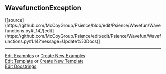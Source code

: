## <a id="Psience.Wavefun.Wavefunctions.WavefunctionException">WavefunctionException</a> 
<div class="docs-source-link" markdown="1">
[[source](https://github.com/McCoyGroup/Psience/blob/edit/Psience/Wavefun/Wavefunctions.py#L14)/[edit](https://github.com/McCoyGroup/Psience/edit/edit/Psience/Wavefun/Wavefunctions.py#L14?message=Update%20Docs)]
</div>







___

[Edit Examples](https://github.com/McCoyGroup/Psience/edit/gh-pages/ci/examples/ci/docs/Psience/Wavefun/Wavefunctions/WavefunctionException.md) or 
[Create New Examples](https://github.com/McCoyGroup/Psience/new/gh-pages/?filename=ci/examples/ci/docs/Psience/Wavefun/Wavefunctions/WavefunctionException.md) <br/>
[Edit Template](https://github.com/McCoyGroup/Psience/edit/gh-pages/ci/docs/ci/docs/Psience/Wavefun/Wavefunctions/WavefunctionException.md) or 
[Create New Template](https://github.com/McCoyGroup/Psience/new/gh-pages/?filename=ci/docs/templates/ci/docs/Psience/Wavefun/Wavefunctions/WavefunctionException.md) <br/>
[Edit Docstrings](https://github.com/McCoyGroup/Psience/edit/edit/Psience/Wavefun/Wavefunctions.py#L14?message=Update%20Docs)